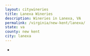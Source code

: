 ```yaml
---
layout: citywineries
title: Lanexa Wineries
description: Wineries in Lanexa, VA
permalink: /virginia/new-kent/lanexa/
state: va
county: new kent
city: lanexa
---
```

-
